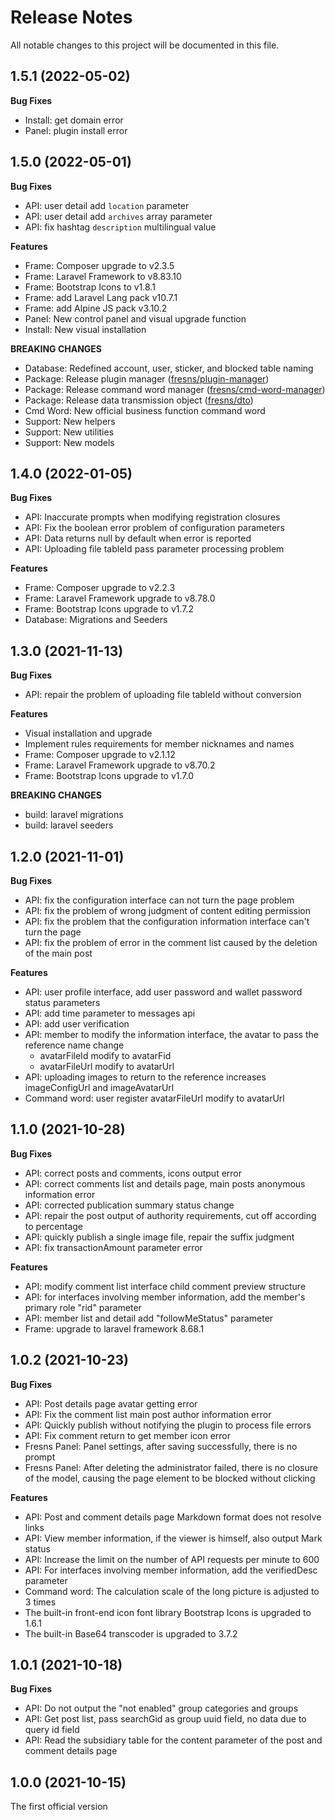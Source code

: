 # Release Notes

All notable changes to this project will be documented in this file.

## 1.5.1 (2022-05-02)

**Bug Fixes**

- Install: get domain error
- Panel: plugin install error


## 1.5.0 (2022-05-01)

**Bug Fixes**

- API: user detail add `location` parameter
- API: user detail add `archives` array parameter
- API: fix hashtag `description` multilingual value

**Features**

- Frame: Composer upgrade to v2.3.5
- Frame: Laravel Framework to v8.83.10
- Frame: Bootstrap Icons to v1.8.1
- Frame: add Laravel Lang pack v10.7.1
- Frame: add Alpine JS pack v3.10.2
- Panel: New control panel and visual upgrade function
- Install: New visual installation

**BREAKING CHANGES**

- Database: Redefined account, user, sticker, and blocked table naming
- Package: Release plugin manager ([fresns/plugin-manager](https://github.com/fresns/plugin-manager))
- Package: Release command word manager ([fresns/cmd-word-manager](https://github.com/fresns/cmd-word-manager))
- Package: Release data transmission object ([fresns/dto](https://github.com/fresns/dto))
- Cmd Word: New official business function command word
- Support: New helpers
- Support: New utilities
- Support: New models


## 1.4.0 (2022-01-05)

**Bug Fixes**

- API: Inaccurate prompts when modifying registration closures
- API: Fix the boolean error problem of configuration parameters
- API: Data returns null by default when error is reported
- API: Uploading file tableId pass parameter processing problem

**Features**

- Frame: Composer upgrade to v2.2.3
- Frame: Laravel Framework upgrade to v8.78.0
- Frame: Bootstrap Icons upgrade to v1.7.2
- Database: Migrations and Seeders


## 1.3.0 (2021-11-13)

**Bug Fixes**

- API: repair the problem of uploading file tableId without conversion

**Features**

- Visual installation and upgrade
- Implement rules requirements for member nicknames and names
- Frame: Composer upgrade to v2.1.12
- Frame: Laravel Framework upgrade to v8.70.2
- Frame: Bootstrap Icons upgrade to v1.7.0

**BREAKING CHANGES**

- build: laravel migrations
- build: laravel seeders


## 1.2.0 (2021-11-01)

**Bug Fixes**

- API: fix the configuration interface can not turn the page problem
- API: fix the problem of wrong judgment of content editing permission
- API: fix the problem that the configuration information interface can't turn the page
- API: fix the problem of error in the comment list caused by the deletion of the main post

**Features**

- API: user profile interface, add user password and wallet password status parameters
- API: add time parameter to messages api
- API: add user verification
- API: member to modify the information interface, the avatar to pass the reference name change
    - avatarFileId modify to avatarFid
    - avatarFileUrl modify to avatarUrl
- API: uploading images to return to the reference increases imageConfigUrl and imageAvatarUrl
- Command word: user register avatarFileUrl modify to avatarUrl


## 1.1.0 (2021-10-28)

**Bug Fixes**

- API: correct posts and comments, icons output error
- API: correct comments list and details page, main posts anonymous information error
- API: corrected publication summary status change
- API: repair the post output of authority requirements, cut off according to percentage
- API: quickly publish a single image file, repair the suffix judgment
- API: fix transactionAmount parameter error

**Features**

- API: modify comment list interface child comment preview structure
- API: for interfaces involving member information, add the member's primary role "rid" parameter
- API: member list and detail add "followMeStatus" parameter
- Frame: upgrade to laravel framework 8.68.1


## 1.0.2 (2021-10-23)

**Bug Fixes**

- API: Post details page avatar getting error
- API: Fix the comment list main post author information error
- API: Quickly publish without notifying the plugin to process file errors
- API: Fix comment return to get member icon error
- Fresns Panel: Panel settings, after saving successfully, there is no prompt
- Fresns Panel: After deleting the administrator failed, there is no closure of the model, causing the page element to be blocked without clicking

**Features**

- API: Post and comment details page Markdown format does not resolve links
- API: View member information, if the viewer is himself, also output Mark status
- API: Increase the limit on the number of API requests per minute to 600
- API: For interfaces involving member information, add the verifiedDesc parameter
- Command word: The calculation scale of the long picture is adjusted to 3 times
- The built-in front-end icon font library Bootstrap Icons is upgraded to 1.6.1
- The built-in Base64 transcoder is upgraded to 3.7.2


## 1.0.1 (2021-10-18)

**Bug Fixes**

- API: Do not output the "not enabled" group categories and groups
- API: Get post list, pass searchGid as group uuid field, no data due to query id field
- API: Read the subsidiary table for the content parameter of the post and comment details page

## 1.0.0 (2021-10-15)

The first official version
